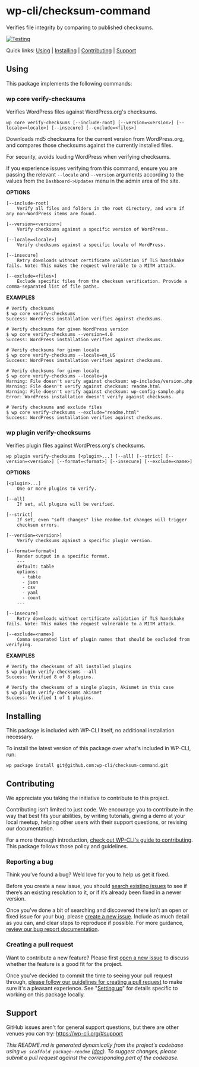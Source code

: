 wp-cli/checksum-command
=======================

Verifies file integrity by comparing to published checksums.

[![Testing](https://github.com/wp-cli/checksum-command/actions/workflows/testing.yml/badge.svg)](https://github.com/wp-cli/checksum-command/actions/workflows/testing.yml)

Quick links: [Using](#using) | [Installing](#installing) | [Contributing](#contributing) | [Support](#support)

## Using

This package implements the following commands:

### wp core verify-checksums

Verifies WordPress files against WordPress.org's checksums.

~~~
wp core verify-checksums [--include-root] [--version=<version>] [--locale=<locale>] [--insecure] [--exclude=<files>]
~~~

Downloads md5 checksums for the current version from WordPress.org, and
compares those checksums against the currently installed files.

For security, avoids loading WordPress when verifying checksums.

If you experience issues verifying from this command, ensure you are
passing the relevant `--locale` and `--version` arguments according to
the values from the `Dashboard->Updates` menu in the admin area of the
site.

**OPTIONS**

	[--include-root]
		Verify all files and folders in the root directory, and warn if any non-WordPress items are found.

	[--version=<version>]
		Verify checksums against a specific version of WordPress.

	[--locale=<locale>]
		Verify checksums against a specific locale of WordPress.

	[--insecure]
		Retry downloads without certificate validation if TLS handshake fails. Note: This makes the request vulnerable to a MITM attack.

	[--exclude=<files>]
		Exclude specific files from the checksum verification. Provide a comma-separated list of file paths.

**EXAMPLES**

    # Verify checksums
    $ wp core verify-checksums
    Success: WordPress installation verifies against checksums.

    # Verify checksums for given WordPress version
    $ wp core verify-checksums --version=4.0
    Success: WordPress installation verifies against checksums.

    # Verify checksums for given locale
    $ wp core verify-checksums --locale=en_US
    Success: WordPress installation verifies against checksums.

    # Verify checksums for given locale
    $ wp core verify-checksums --locale=ja
    Warning: File doesn't verify against checksum: wp-includes/version.php
    Warning: File doesn't verify against checksum: readme.html
    Warning: File doesn't verify against checksum: wp-config-sample.php
    Error: WordPress installation doesn't verify against checksums.

    # Verify checksums and exclude files
    $ wp core verify-checksums --exclude="readme.html"
    Success: WordPress installation verifies against checksums.



### wp plugin verify-checksums

Verifies plugin files against WordPress.org's checksums.

~~~
wp plugin verify-checksums [<plugin>...] [--all] [--strict] [--version=<version>] [--format=<format>] [--insecure] [--exclude=<name>]
~~~

**OPTIONS**

	[<plugin>...]
		One or more plugins to verify.

	[--all]
		If set, all plugins will be verified.

	[--strict]
		If set, even "soft changes" like readme.txt changes will trigger
		checksum errors.

	[--version=<version>]
		Verify checksums against a specific plugin version.

	[--format=<format>]
		Render output in a specific format.
		---
		default: table
		options:
		  - table
		  - json
		  - csv
		  - yaml
		  - count
		---

	[--insecure]
		Retry downloads without certificate validation if TLS handshake fails. Note: This makes the request vulnerable to a MITM attack.

	[--exclude=<name>]
		Comma separated list of plugin names that should be excluded from verifying.

**EXAMPLES**

    # Verify the checksums of all installed plugins
    $ wp plugin verify-checksums --all
    Success: Verified 8 of 8 plugins.

    # Verify the checksums of a single plugin, Akismet in this case
    $ wp plugin verify-checksums akismet
    Success: Verified 1 of 1 plugins.

## Installing

This package is included with WP-CLI itself, no additional installation necessary.

To install the latest version of this package over what's included in WP-CLI, run:

    wp package install git@github.com:wp-cli/checksum-command.git

## Contributing

We appreciate you taking the initiative to contribute to this project.

Contributing isn’t limited to just code. We encourage you to contribute in the way that best fits your abilities, by writing tutorials, giving a demo at your local meetup, helping other users with their support questions, or revising our documentation.

For a more thorough introduction, [check out WP-CLI's guide to contributing](https://make.wordpress.org/cli/handbook/contributing/). This package follows those policy and guidelines.

### Reporting a bug

Think you’ve found a bug? We’d love for you to help us get it fixed.

Before you create a new issue, you should [search existing issues](https://github.com/wp-cli/checksum-command/issues?q=label%3Abug%20) to see if there’s an existing resolution to it, or if it’s already been fixed in a newer version.

Once you’ve done a bit of searching and discovered there isn’t an open or fixed issue for your bug, please [create a new issue](https://github.com/wp-cli/checksum-command/issues/new). Include as much detail as you can, and clear steps to reproduce if possible. For more guidance, [review our bug report documentation](https://make.wordpress.org/cli/handbook/bug-reports/).

### Creating a pull request

Want to contribute a new feature? Please first [open a new issue](https://github.com/wp-cli/checksum-command/issues/new) to discuss whether the feature is a good fit for the project.

Once you've decided to commit the time to seeing your pull request through, [please follow our guidelines for creating a pull request](https://make.wordpress.org/cli/handbook/pull-requests/) to make sure it's a pleasant experience. See "[Setting up](https://make.wordpress.org/cli/handbook/pull-requests/#setting-up)" for details specific to working on this package locally.

## Support

GitHub issues aren't for general support questions, but there are other venues you can try: https://wp-cli.org/#support


*This README.md is generated dynamically from the project's codebase using `wp scaffold package-readme` ([doc](https://github.com/wp-cli/scaffold-package-command#wp-scaffold-package-readme)). To suggest changes, please submit a pull request against the corresponding part of the codebase.*
